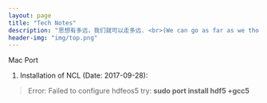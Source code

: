 ```yaml
---
layout: page 
title: "Tech Notes" 
description: "思想有多远，我们就可以走多远. <br>(We can go as far as we thought)" 
header-img: "img/top.png" 
---
```


Mac Port

1) Installation of NCL (Date: 2017-09-28):

> 	Error: Failed to configure hdfeos5
	try: 
    	**sudo port install hdf5 +gcc5**